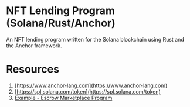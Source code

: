 # NFT Lending Program (Solana/Rust/Anchor)

An NFT lending program written for the Solana blockchain using Rust and the Anchor framework.


# Resources
1. [https://www.anchor-lang.com](https://www.anchor-lang.com)
2. [https://spl.solana.com/token](https://spl.solana.com/token)
3. [Example - Escrow Marketplace Program](https://github.com/MetacampDAO/escrow-marketplace-program)